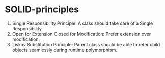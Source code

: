 # SOLID-principles
1. Single Responsibility Principle:
    A class should take care of a Single Responsibility.
2. Open for Extension Closed for Modification:
    Prefer extension over modification.
3. Liskov Substitution Principle:
Parent class should be able to refer child objects seamlessly during runtime polymorphism.
